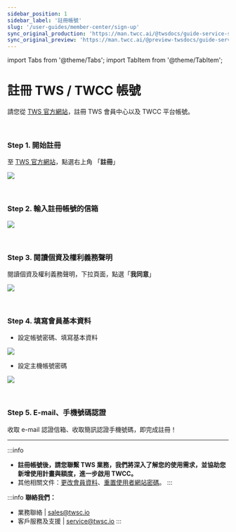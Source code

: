 ```yaml
---
sidebar_position: 1
sidebar_label: '註冊帳號'
slug: '/user-guides/member-center/sign-up'
sync_original_production: 'https://man.twcc.ai/@twsdocs/guide-service-signup-zh' 
sync_original_preview: 'https://man.twcc.ai/@preview-twsdocs/guide-service-signup-zh' 
---
```


import Tabs from '@theme/Tabs';
import TabItem from '@theme/TabItem';


# 註冊 TWS / TWCC 帳號

請您從 [TWS 官方網站](https://tws.twcc.ai/)，註冊 TWS 會員中心以及 TWCC 平台帳號。

<br/>


### Step 1. 開始註冊

至 [TWS 官方網站](https://tws.twcc.ai/)，點選右上角 「**註冊**」

![](https://i.imgur.com/LiFZRnD.png)

<br/>


### Step 2. 輸入註冊帳號的信箱

![](https://i.imgur.com/0s5Upxx.png)

<br/>


### Step 3. 閱讀個資及權利義務聲明

閱讀個資及權利義務聲明，下拉頁面，點選「**我同意**」

![](https://cos.twcc.ai/SYS-MANUAL/uploads/upload_359a4e9fe18246b695980c71bc009deb.png)

<br/>


### Step 4. 填寫會員基本資料

- 設定帳號密碼、填寫基本資料

![](https://cos.twcc.ai/SYS-MANUAL/uploads/upload_ca9981e883155938b5365647ca0ef59c.png)

- 設定主機帳號密碼

![](https://cos.twcc.ai/SYS-MANUAL/uploads/upload_c138be3c7a047acdab56dadf2400e861.png)

<br/>


### Step 5. E-mail、手機號碼認證

收取 e-mail 認證信箱、收取簡訊認證手機號碼，即完成註冊！



---


:::info
- **註冊帳號後，請您聯繫 TWS 業務，我們將深入了解您的使用需求，並協助您新增使用計畫與額度，進一步啟用 TWCC。**
- 其他相關文件：[<ins>更改會員資料</ins>](./update-member-info.md)、[<ins>重置使用者網站密碼</ins>](./reset-portal-password.md)。
:::

:::info
**聯絡我們：**
- 業務聯絡 | <ins><a href = "mailto: sales@twsc.io">sales@twsc.io</a></ins>
- 客戶服務及支援 | <ins><a href = "mailto: sales@twsc.io">service@twsc.io</a></ins>
:::
